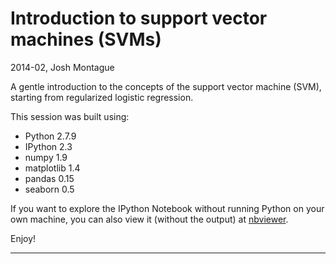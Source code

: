 # Introduction to support vector machines (SVMs) 

2014-02, Josh Montague

A gentle introduction to the concepts of the support vector machine (SVM), starting from regularized logistic regression. 

This session was built using: 

- Python 2.7.9 
- IPython 2.3 
- numpy 1.9
- matplotlib 1.4
- pandas 0.15
- seaborn 0.5

If you want to explore the IPython Notebook without running Python on your own machine, you can also view it (without the output) at [nbviewer](http://nbviewer.ipython.org/github/DrSkippy/Data-Science-45min-Intros/blob/master/support-vector-machines/intro-svm.ipynb).

Enjoy! 


----------------


